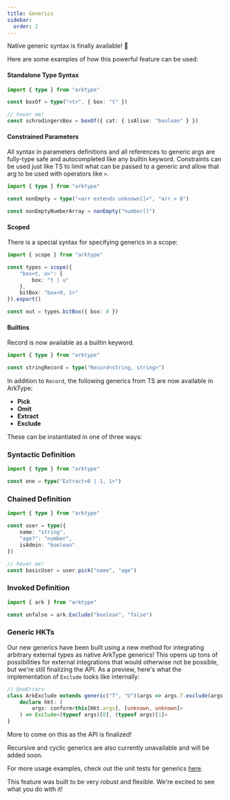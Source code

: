 ```yaml
---
title: Generics
sidebar:
  order: 2
---
```


Native generic syntax is finally available! 🎉

Here are some examples of how this powerful feature can be used:

#### Standalone Type Syntax

```ts
import { type } from "arktype"

const boxOf = type("<t>", { box: "t" })

// hover me!
const schrodingersBox = boxOf({ cat: { isAlive: "boolean" } })
```

#### Constrained Parameters

All syntax in parameters definitions and all references to generic args are fully-type safe and autocompleted like any builtin keyword. Constraints can be used just like TS to limit what can be passed to a generic and allow that arg to be used with operators like `>`.

```ts
import { type } from "arktype"

const nonEmpty = type("<arr extends unknown[]>", "arr > 0")

const nonEmptyNumberArray = nonEmpty("number[]")
```

#### Scoped

There is a special syntax for specifying generics in a scope:

```ts
import { scope } from "arktype"

const types = scope({
	"box<t, u>": {
		box: "t | u"
	},
	bitBox: "box<0, 1>"
}).export()

const out = types.bitBox({ box: 0 })
```

#### Builtins

Record is now available as a builtin keyword.

```ts
import { type } from "arktype"

const stringRecord = type("Record<string, string>")
```

In addition to `Record`, the following generics from TS are now available in ArkType:

- **Pick**
- **Omit**
- **Extract**
- **Exclude**

These can be instantiated in one of three ways:

### Syntactic Definition

```ts
import { type } from "arktype"

const one = type("Extract<0 | 1, 1>")
```

### Chained Definition

```ts
import { type } from "arktype"

const user = type({
	name: "string",
	"age?": "number",
	isAdmin: "boolean"
})

// hover me!
const basicUser = user.pick("name", "age")
```

### Invoked Definition

```ts
import { ark } from "arktype"

const unfalse = ark.Exclude("boolean", "false")
```

### Generic HKTs

Our new generics have been built using a new method for integrating arbitrary external types as native ArkType generics! This opens up tons of possibilities for external integrations that would otherwise not be possible, but we're still finalizing the API. As a preview, here's what the implementation of `Exclude` looks like internally:

```ts
// @noErrors
class ArkExclude extends generic("T", "U")(args => args.T.exclude(args.U)) {
	declare hkt: (
		args: conform<this[Hkt.args], [unknown, unknown]>
	) => Exclude<(typeof args)[0], (typeof args)[1]>
}
```

More to come on this as the API is finalized!

Recursive and cyclic generics are also currently unavailable and will be added soon.

For more usage examples, check out the unit tests for generics [here](https://github.com/arktypeio/arktype/blob/main/ark/type/__tests__/generic.test.ts).

This feature was built to be very robust and flexible. We're excited to see what you do with it!

